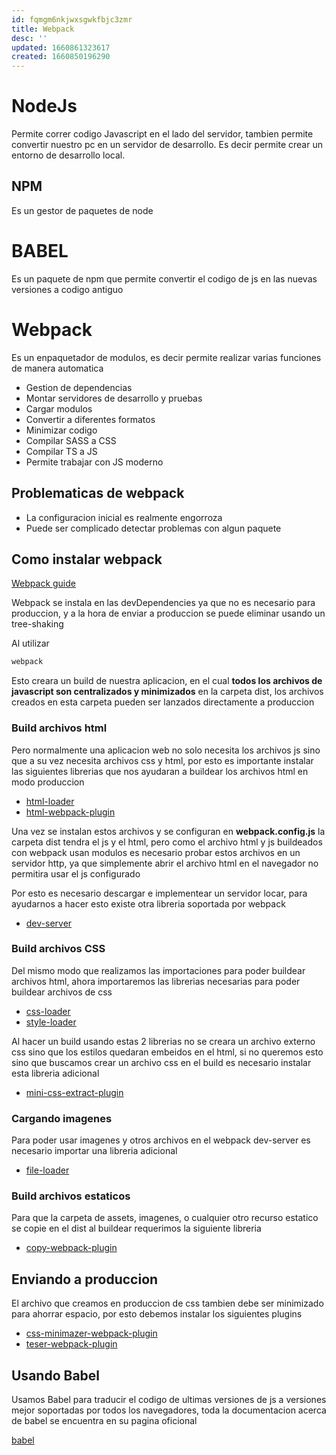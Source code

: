 ```yaml
---
id: fqmgm6nkjwxsgwkfbjc3zmr
title: Webpack
desc: ''
updated: 1660861323617
created: 1660850196290
---
```


# NodeJs

Permite correr codigo Javascript en el lado del servidor, tambien permite convertir nuestro pc en un servidor de desarrollo. Es decir permite crear un entorno de desarrollo local.

## NPM

Es un gestor de paquetes de node

# BABEL

Es un paquete de npm que permite convertir el codigo de js en las nuevas versiones a codigo antiguo

# Webpack

Es un enpaquetador de modulos, es decir permite realizar varias funciones de manera automatica

* Gestion de dependencias
* Montar servidores de desarrollo y pruebas
* Cargar modulos
* Convertir a diferentes formatos
* Minimizar codigo
* Compilar SASS a CSS
* Compilar TS a JS
* Permite trabajar con JS moderno

## Problematicas de webpack

* La configuracion inicial es realmente engorroza
* Puede ser complicado detectar problemas con algun paquete

## Como instalar webpack

[Webpack guide](https://webpack.js.org/guides/getting-started/)

Webpack se instala en las devDependencies ya que no es necesario para produccion, y a la hora de enviar a produccion se puede eliminar usando un tree-shaking

Al utilizar

```cmd
webpack
```

Esto creara un build de nuestra aplicacion, en el cual **todos los archivos de javascript son centralizados y minimizados** en la carpeta dist, los archivos creados en esta carpeta pueden ser lanzados directamente a produccion

### Build archivos html

Pero normalmente una aplicacion web no solo necesita los archivos js sino que a su vez necesita archivos css y html, por esto es importante instalar las siguientes librerias que nos ayudaran a buildear los archivos html en modo produccion

* [html-loader](https://webpack.js.org/loaders/html-loader/)
* [html-webpack-plugin](https://webpack.js.org/plugins/html-webpack-plugin/)

Una vez se instalan estos archivos y se configuran en **webpack.config.js** la carpeta dist tendra el js y el html, pero como el archivo html y js buildeados con webpack usan modulos es necesario probar estos archivos en un servidor http, ya que simplemente abrir el archivo html en el navegador no permitira usar el js configurado

Por esto es necesario descargar e implementear un servidor locar, para ayudarnos a hacer esto existe otra libreria soportada por webpack

* [dev-server](https://webpack.js.org/configuration/dev-server/)

### Build archivos CSS

Del mismo modo que realizamos las importaciones para poder buildear archivos html, ahora importaremos las librerias necesarias para poder buildear archivos de css

* [css-loader](https://webpack.js.org/loaders/css-loader/)
* [style-loader](https://webpack.js.org/loaders/style-loader/)

Al hacer un build usando estas 2 librerias no se creara un archivo externo css sino que los estilos quedaran embeidos en el html, si no queremos esto sino que buscamos crear un archivo css en el build es necesario instalar esta libreria adicional 

* [mini-css-extract-plugin](https://webpack.js.org/plugins/mini-css-extract-plugin/)

### Cargando imagenes

Para poder usar imagenes y otros archivos en el webpack dev-server es necesario importar una libreria adicional

* [file-loader](https://v4.webpack.js.org/loaders/file-loader/)

### Build archivos estaticos

Para que la carpeta de assets, imagenes, o cualquier otro recurso estatico se copie en el dist al buildear requerimos la siguiente libreria

* [copy-webpack-plugin](https://webpack.js.org/plugins/copy-webpack-plugin/)


## Enviando a produccion

El archivo que creamos en produccion de css tambien debe ser minimizado para ahorrar espacio, por esto debemos instalar los siguientes plugins

* [css-minimazer-webpack-plugin](https://webpack.js.org/plugins/css-minimizer-webpack-plugin/)
* [teser-webpack-plugin](https://webpack.js.org/plugins/terser-webpack-plugin/)

## Usando Babel

Usamos Babel para traducir el codigo de ultimas versiones de js a versiones mejor soportadas por todos los navegadores, toda la documentacion acerca de babel se encuentra en su pagina oficional

[babel](https://babeljs.io/)


